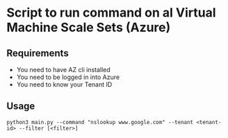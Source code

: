 # Script to run command on al Virtual Machine Scale Sets (Azure)
## Requirements
* You need to have AZ cli installed
* You need to be logged in into Azure
* You need to know your Tenant ID

## Usage
```shell
python3 main.py --command "nslookup www.google.com" --tenant <tenant-id> --filter [<filter>]
```


